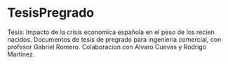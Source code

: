 # TesisPregrado
Tesis: Impacto de la crisis economica española en el peso de los recien nacidos. Documentos de tesis de pregrado para ingenieria comercial, con profesor Gabriel Romero. Colaboracion con Alvaro Cuevas y Rodrigo Martinez. 
